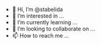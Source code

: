 - 👋 Hi, I’m @stabelida
- 👀 I’m interested in ...
- 🌱 I’m currently learning ...
- 💞️ I’m looking to collaborate on ...
- 📫 How to reach me ...

<!---
stabelida/stabelida is a ✨ special ✨ repository because its `README.md` (this file) appears on your GitHub profile.
You can click the Preview link to take a look at your changes.
--->
